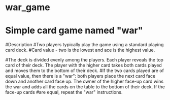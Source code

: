 # war_game
# Simple card game named "war"

#Description
#Two players typically play the game using a standard playing card deck.
#Card value - two is the lowest and ace is the highest value.

#The deck is divided evenly among the players. Each player reveals the top card of their deck. The player with the higher card takes both cards played and moves them to the bottom of their deck. 
#If the two cards played are of equal value, then there is a "war": both players place the next card face down and another card face up. The owner of the higher face-up card wins the war and adds all the cards on the table to the bottom of their deck. If the face-up cards #are equal, repeat the "war" instructions.
